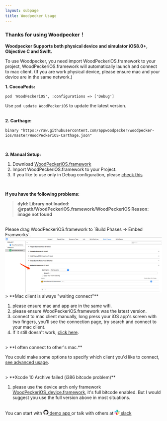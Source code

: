 ```yaml
---
layout: subpage
title: Woodpecker Usage
---
```



<h3 class="index-h3">Thanks for using Woodpecker！</h3>

**Woodpecker Supports both physical device and simulator iOS8.0+, Objective C and Swift.**

To use Woodpecker, you need import WoodPeckeriOS.framework to your project, WoodPeckeriOS.framework will automatically launch and connect to mac client. 
(If you are work physical device, please ensure mac and your device are in the same network.)

**1. CocoaPods:**

```
pod 'WoodPeckeriOS', :configurations => ['Debug']
```
Use `pod update WoodPeckeriOS` to update the latest version.
<br/>
<br/>

**2. Carthage:**

```
binary "https://raw.githubusercontent.com/appwoodpecker/woodpecker-ios/master/WoodPeckeriOS-Carthage.json"
```
<br/>

**3. Manual Setup:**

1. Download <a href="/assets/framework/WoodPeckeriOS.framework.zip">WoodPeckeriOS.framework</a>
2. Import WoodPeckeriOS.framework to your Project.
3. If you like to use only in Debug configuration, please <a href="/manuallink.html">check this</a>

<br/>

**If you have the following problems:**

> **dyld: Library not loaded: @rpath/WoodPeckeriOS.framework/WoodPeckeriOS
Reason: image not found**

<br/>
Please drag WoodPeckeriOS.framework to `Build Phases -> Embed Framworks`.

<img src="/assets/img/embedframework.png"/>
<br/>
> **Mac client is always "waiting connect"**

1. please ensure mac and app are in the same wifi.
2. please ensure WoodPeckeriOS.framework was the latest version.
3. connect to mac client manually, long press your iOS app's screen with two fingers, you'll see the connection page, try search and connect to your mac client.
4. If it still doesn't work, <a href="/contact.html">click here</a>.

<br/>
> **I often connect to other's mac.**

 You could make some options to specify which client you'd like to connect, <a href="/connection.html">see advanced usage</a>.

<br/>
> **Xcode 10 Archive failed (i386 bitcode problem)**

1. please use the device arch only framework <a href="/assets/framework/WoodPeckeriOS_device.framework.zip">WoodPeckeriOS_device.framework</a>, it's full bitcode enabled. But I would suggest you use the full version above in most situations.

<br/>
You can start with <a href="https://github.com/appwoodpecker/woodpecker-ios"><img src="/assets/img/logo_github.png" width="16" heigh="16"/> demo app </a>or talk with others at 
<a href="https://join.slack.com/t/woodpeckerapp/shared_invite/enQtNjMzMTY3MDczMDA4LTM4NTQ5OGRjMTIxZWMxMDdmZmVlNjQ4NjRhZmQ3YTE0NzFkMDBmNGE5NmE2MzRjMjYzZjk2Yzk5OGNjNDUwMTM"> 
	<img src="/assets/img/logo_slack.png" width="16" heigh="16"/> slack
</a>
<br/>
<br/>
<br/>



